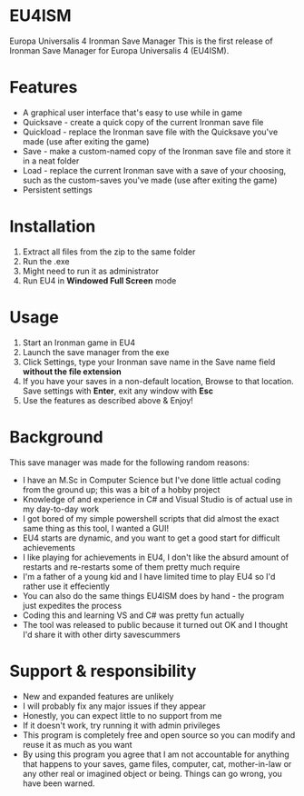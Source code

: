 # EU4ISM
Europa Universalis 4 Ironman Save Manager
This is the first release of Ironman Save Manager for Europa Universalis 4 (EU4ISM).

# Features
* A graphical user interface that's easy to use while in game
* Quicksave - create a quick copy of the current Ironman save file
* Quickload - replace the Ironman save file with the Quicksave you've made (use after exiting the game)
* Save - make a custom-named copy of the Ironman save file and store it in a neat folder
* Load - replace the current Ironman save with a save of your choosing, such as the custom-saves you've made (use after exiting the game)
* Persistent settings

# Installation
1. Extract all files from the zip to the same folder
2. Run the .exe
3. Might need to run it as administrator
4. Run EU4 in **Windowed Full Screen** mode

# Usage
1. Start an Ironman game in EU4
2. Launch the save manager from the exe
3. Click Settings, type your Ironman save name in the Save name field **without the file extension**
4. If you have your saves in a non-default location, Browse to that location. Save settings with **Enter**, exit any window with **Esc**
5. Use the features as described above & Enjoy!

# Background

This save manager was made for the following random reasons:

* I have an M.Sc in Computer Science but I've done little actual coding from the ground up; this was a bit of a hobby project
* Knowledge of and experience in C# and Visual Studio is of actual use in my day-to-day work
* I got bored of my simple powershell scripts that did almost the exact same thing as this tool, I wanted a GUI!
* EU4 starts are dynamic, and you want to get a good start for difficult achievements
* I like playing for achievements in EU4, I don't like the absurd amount of restarts and re-restarts some of them pretty much require
* I'm a father of a young kid and I have limited time to play EU4 so I'd rather use it effeciently
* You can also do the same things EU4ISM does by hand - the program just expedites the process
* Coding this and learning VS and C# was pretty fun actually
* The tool was released to public because it turned out OK and I thought I'd share it with other dirty savescummers

# Support & responsibility

* New and expanded features are unlikely
* I will probably fix any major issues if they appear
* Honestly, you can expect little to no support from me
* If it doesn't work, try running it with admin privileges
* This program is completely free and open source so you can modify and reuse it as much as you want
* By using this program you agree that I am not accountable for anything that happens to your saves, game files, computer, cat, mother-in-law or any other real or imagined object or being. Things can go wrong, you have been warned.
